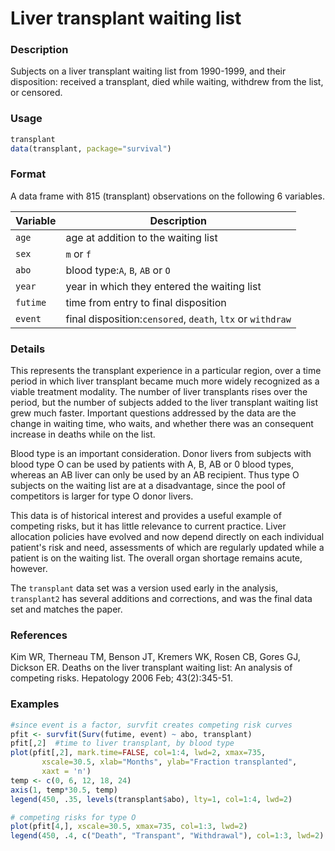 # Liver transplant waiting list

### Description

Subjects on a liver transplant waiting list from 1990-1999, and their disposition: received a transplant, died while waiting, withdrew from the list, or censored.

### Usage

```R
transplant
data(transplant, package="survival")
```

### Format

A data frame with 815 (transplant) observations on the following 6 variables.

| Variable | Description                                                |
| -------- | ---------------------------------------------------------- |
| `age`    | age at addition to the waiting list                        |
| `sex`    | `m` or `f`                                                 |
| `abo`    | blood type:`A`, `B`, `AB` or `O`                           |
| `year`   | year in which they entered the waiting list                |
| `futime` | time from entry to final disposition                       |
| `event`  | final disposition:`censored`, `death`, `ltx` or `withdraw` |

### Details

This represents the transplant experience in a particular region, over a time period in which liver transplant became much more widely recognized as a viable treatment modality. The number of liver transplants rises over the period, but the number of subjects added to the liver transplant waiting list grew much faster. Important questions addressed by the data are the change in waiting time, who waits, and whether there was an consequent increase in deaths while on the list.

Blood type is an important consideration. Donor livers from subjects with blood type O can be used by patients with A, B, AB or 0 blood types, whereas an AB liver can only be used by an AB recipient. Thus type O subjects on the waiting list are at a disadvantage, since the pool of competitors is larger for type O donor livers.

This data is of historical interest and provides a useful example of competing risks, but it has little relevance to current practice. Liver allocation policies have evolved and now depend directly on each individual patient's risk and need, assessments of which are regularly updated while a patient is on the waiting list. The overall organ shortage remains acute, however.

The `transplant` data set was a version used early in the analysis, `transplant2` has several additions and corrections, and was the final data set and matches the paper.

### References

Kim WR, Therneau TM, Benson JT, Kremers WK, Rosen CB, Gores GJ, Dickson ER. Deaths on the liver transplant waiting list: An analysis of competing risks. Hepatology 2006 Feb; 43(2):345-51.

### Examples

```R
#since event is a factor, survfit creates competing risk curves
pfit <- survfit(Surv(futime, event) ~ abo, transplant)
pfit[,2]  #time to liver transplant, by blood type
plot(pfit[,2], mark.time=FALSE, col=1:4, lwd=2, xmax=735,
       xscale=30.5, xlab="Months", ylab="Fraction transplanted",
       xaxt = 'n')
temp <- c(0, 6, 12, 18, 24)
axis(1, temp*30.5, temp)
legend(450, .35, levels(transplant$abo), lty=1, col=1:4, lwd=2)

# competing risks for type O
plot(pfit[4,], xscale=30.5, xmax=735, col=1:3, lwd=2)
legend(450, .4, c("Death", "Transpant", "Withdrawal"), col=1:3, lwd=2)
```
